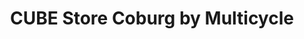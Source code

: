 ---
title: "CUBE Store Coburg by Multicycle"
url: /doerfles-esbach/cube-store-coburg-by-multicycle/
shop: Fahrrad
---